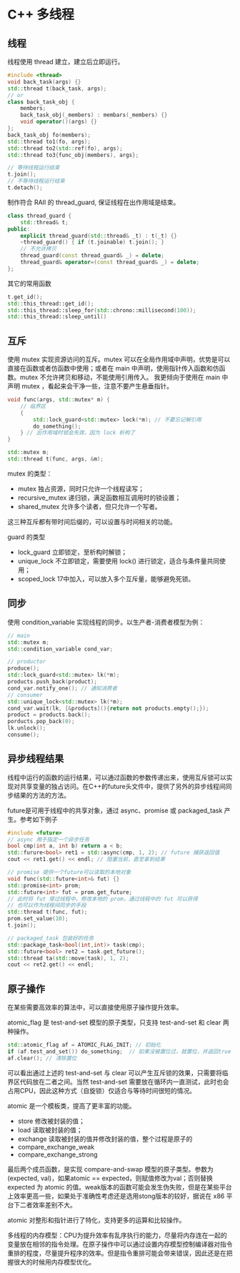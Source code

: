 # C++ 多线程

## 线程
线程使用 thread 建立，建立后立即运行。
```c++
#include <thread>
void back_task(args) {}
std::thread t(back_task, args);
// or
class back_task_obj {
    members;
    back_task_obj(_members) : membars(_members) {}
    void operator()(args) {}
};
back_task_obj fo(members);
std::thread to1(fo, args);
std::thread to2(std::ref(fo), args);
std::thread to3{func_obj(members), args};

// 等待线程运行结束
t.join();
// 不等待线程运行结束
t.detach();
```
制作符合 RAII 的 thread_guard, 保证线程在出作用域是结束。
```c++
class thread_guard {
    std::thread& t;
public:
    explicit thread_guard(std::thread& _t) : t(_t) {}
    ~thread_guard() { if (t.joinable) t.join(); }
    // 不允许拷贝
    thread_guard(const thread_guard& _) = delete;
    thread_guard& operator=(const thread_guard& _) = delete;
};
```

其它的常用函数

```c++
t.get_id();
std::this_thread::get_id();
std::this_thread::sleep_for(std::chrono::millisecond(100));
std::this_thread::sleep_until()
```



## 互斥

使用 mutex 实现资源访问的互斥。mutex 可以在全局作用域中声明，优势是可以直接在函数或者仿函数中使用；或者在 main 中声明，使用指针传入函数和仿函数。mutex 不允许拷贝和移动，不能使用引用传入。
我更倾向于使用在 main 中声明 mutex ，看起来会干净一些，注意不要产生悬垂指针。
```c++
void func(args, std::mutex* m) {
    // 临界区
    {
        std::lock_guard<std::mutex> lock(*m); // 不要忘记解引用
        do_something();
    } // 出作用域时锁会失效，因为 lock 析构了
}

std::mutex m;
std::thread t(func, args, &m);
```
mutex 的类型：
- mutex 独占资源，同时只允许一个线程读写；
- recursive_mutex 递归锁，满足函数相互调用时的锁设置；
- shared_mutex 允许多个读者，但只允许一个写者。

这三种互斥都有带时间后缀的，可以设置与时间相关的功能。

guard 的类型
- lock_guard 立即锁定，至析构时解锁；
- unique_lock 不立即锁定，需要使用 lock() 进行锁定，适合与条件量共同使用；
- scoped_lock 17中加入，可以放入多个互斥量，能够避免死锁。

## 同步
使用 condition_variable 实现线程的同步。以生产者-消费者模型为例：

```c++
// main
std::mutex m;
std::condition_variable cond_var;

// productor
produce();
std::lock_guard<std::mutex> lk(*m);
products.push_back(product);
cond_var.notify_one(); // 通知消费者
// consumer
std::unique_lock<std::mutex> lk(*m);
cond_var.wait(lk, [&products](){return not products.empty();});
product = products.back();
porducts.pop_back(0);
lk.unlock();
consume();
```

## 异步线程结果

线程中运行的函数的运行结果，可以通过函数的参数传递出来，使用互斥锁可以实现对共享变量的独占访问。在C++的future头文件中，提供了另外的异步线程间同步结果的方法的方法。

future是可用于线程中的共享对象，通过 async、promise 或 packaged_task 产生。参考如下例子

```c++
#include <future>
// async 用于指定一个异步任务
bool cmp(int a, int b) return a < b;
std::furure<bool> ret1 = std::async(cmp, 1, 2); // future 捕获返回值
cout << ret1.get() << endl; // 阻塞当前，直至拿到结果

// promise 提供一个future可以读取的本地对象
void func(std::future<int>& fut) {}
std::promise<int> prom;
std::future<int> fut = prom.get_future;
// 此时将 fut 穿过线程中，修改本地的 prom，通过线程中的 fut 可以获得
// 也可以作为线程间同步的手段
std::thread t(func, fut);
prom.set_value(10);
t.join();

// packaged_task 包装好的任务
std::package_task<bool(int,int)> task(cmp);
std::future<bool> ret2 = task.get_future();
std::thread ta(std::move(task), 1, 2);
cout << ret2.get() << endl;
```

## 原子操作

在某些需要高效率的算法中，可以直接使用原子操作提升效率。

atomic_flag 是 test-and-set 模型的原子类型，只支持 test-and-set 和 clear 两种操作。

```c++
std::atomic_flag af = ATOMIC_FLAG_INIT; // 初始化
if (af.test_and_set()) do_something;  // 如果没被置位过，就置位，并返回true；否则返回false
af.clear(); // 清除置位
```

可以看出通过上述的 test-and-set 与 clear 可以产生互斥锁的效果，只需要将临界区代码放在二者之间。当然 test-and-set 需要放在循环内一直测试，此时也会占用CPU，因此这种方式（自旋锁）仅适合与等待时间很短的情况。

atomic 是一个模板类，提高了更丰富的功能。

* store 修改被封装的值；
* load 读取被封装的值；
* exchange 读取被封装的值并修改封装的值，整个过程是原子的
* compare_exchange_weak
* compare_exchange_strong

最后两个成员函数，是实现 compare-and-swap 模型的原子类型。参数为 (expected, val)，如果atomic == expected，则赋值修改为val；否则替换 expected 为 atomic 的值。weak版本的函数可能会发生伪失败，但是在某些平台上效率更高一些，如果处于准确性考虑还是选用stong版本的较好，据说在 x86 平台下二者效率差别不大。

atomic 对整形和指针进行了特化，支持更多的运算和比较操作。

多线程的内存模型：CPU为提升效率有乱序执行的能力，尽量将内存连在一起的变量放在相邻的指令处理。在原子操作中可以通过设置内存模型控制编译器对指令重排的程度，尽量提升程序的效率。但是指令重排可能会带来错误，因此还是在把握很大的时候用内存模型优化。